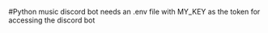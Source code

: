 #Python music discord bot
needs an .env file with MY_KEY as the token for accessing the discord bot
